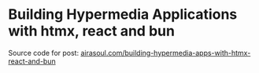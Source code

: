 # Building Hypermedia Applications with htmx, react and bun

Source code for post: [airasoul.com/building-hypermedia-apps-with-htmx-react-and-bun](building-hypermedia-apps-with-htmx-react-and-bun)

